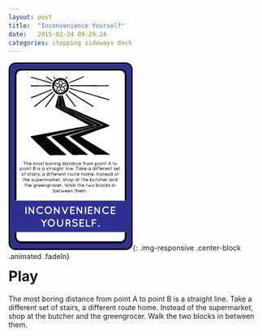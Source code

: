 ```yaml
---
layout: post
title:  "Inconvenience Yourself"
date:   2015-02-24 09:29:24
categories: stepping sideways deck
---
```

![Re-Conquer The Ordinary Card](https://github.com/steppingsideways/steppingsideways.github.io/blob/master/images/Inconvenience_yourself.png?raw=true){: .img-responsive .center-block .animated .fadeIn}

<div class="row">
	<div class="animated fadeIn col-md-12">
		<h1 style="margin-top:0px;">Play</h1>
		The most boring distance from point A to point B is a straight line. Take a different set of stairs, a different route home. Instead of the supermarket, shop at the butcher and the greengrocer. Walk the two blocks in between them.
	</div>
</div>